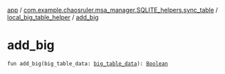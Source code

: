 [app](../../index.md) / [com.example.chaosruler.msa_manager.SQLITE_helpers.sync_table](../index.md) / [local_big_table_helper](index.md) / [add_big](.)

# add_big

`fun add_big(big_table_data: `[`big_table_data`](../../com.example.chaosruler.msa_manager.object_types/big_table_data/index.md)`): `[`Boolean`](https://kotlinlang.org/api/latest/jvm/stdlib/kotlin/-boolean/index.html)